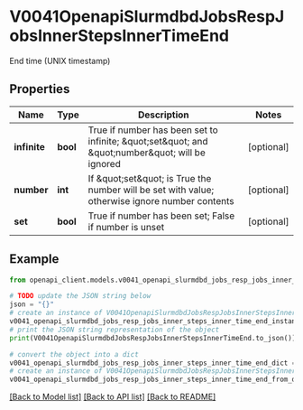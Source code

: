 # V0041OpenapiSlurmdbdJobsRespJobsInnerStepsInnerTimeEnd

End time (UNIX timestamp)

## Properties

Name | Type | Description | Notes
------------ | ------------- | ------------- | -------------
**infinite** | **bool** | True if number has been set to infinite; \&quot;set\&quot; and \&quot;number\&quot; will be ignored | [optional] 
**number** | **int** | If \&quot;set\&quot; is True the number will be set with value; otherwise ignore number contents | [optional] 
**set** | **bool** | True if number has been set; False if number is unset | [optional] 

## Example

```python
from openapi_client.models.v0041_openapi_slurmdbd_jobs_resp_jobs_inner_steps_inner_time_end import V0041OpenapiSlurmdbdJobsRespJobsInnerStepsInnerTimeEnd

# TODO update the JSON string below
json = "{}"
# create an instance of V0041OpenapiSlurmdbdJobsRespJobsInnerStepsInnerTimeEnd from a JSON string
v0041_openapi_slurmdbd_jobs_resp_jobs_inner_steps_inner_time_end_instance = V0041OpenapiSlurmdbdJobsRespJobsInnerStepsInnerTimeEnd.from_json(json)
# print the JSON string representation of the object
print(V0041OpenapiSlurmdbdJobsRespJobsInnerStepsInnerTimeEnd.to_json())

# convert the object into a dict
v0041_openapi_slurmdbd_jobs_resp_jobs_inner_steps_inner_time_end_dict = v0041_openapi_slurmdbd_jobs_resp_jobs_inner_steps_inner_time_end_instance.to_dict()
# create an instance of V0041OpenapiSlurmdbdJobsRespJobsInnerStepsInnerTimeEnd from a dict
v0041_openapi_slurmdbd_jobs_resp_jobs_inner_steps_inner_time_end_from_dict = V0041OpenapiSlurmdbdJobsRespJobsInnerStepsInnerTimeEnd.from_dict(v0041_openapi_slurmdbd_jobs_resp_jobs_inner_steps_inner_time_end_dict)
```
[[Back to Model list]](../README.md#documentation-for-models) [[Back to API list]](../README.md#documentation-for-api-endpoints) [[Back to README]](../README.md)



